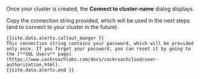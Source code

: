 Once your cluster is created, the **Connect to cluster-name** dialog displays.

Copy the connection string provided, which will be used in the next steps (and to connect to your cluster in the future).

    {{site.data.alerts.callout_danger }}
    This connection string contains your password, which will be provided only once. If you forget your password, you can reset it by going to the [**SQL Users** page](https://www.cockroachlabs.com/docs/cockroachcloud/user-authorization.html).
    {{site.data.alerts.end }}
